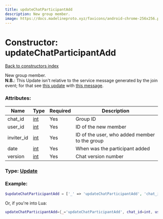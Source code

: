 ```yaml
---
title: updateChatParticipantAdd
description: New group member.
image: https://docs.madelineproto.xyz/favicons/android-chrome-256x256.png
---
```

# Constructor: updateChatParticipantAdd  
[Back to constructors index](index.md)



New group member.  
**N.B.**: This Update isn't relative to the service message generated by the join event; for that see [this update](./updateNewMessage.md) with [this message](./messageService.md).

### Attributes:

| Name     |    Type       | Required | Description |
|----------|---------------|----------|-------------|
|chat\_id|[int](../types/int.md) | Yes|Group ID|
|user\_id|[int](../types/int.md) | Yes|ID of the new member|
|inviter\_id|[int](../types/int.md) | Yes|ID of the user, who added member to the group|
|date|[int](../types/int.md) | Yes|When was the participant added|
|version|[int](../types/int.md) | Yes|Chat version number|



### Type: [Update](../types/Update.md)


### Example:

```php
$updateChatParticipantAdd = ['_' => 'updateChatParticipantAdd', 'chat_id' => int, 'user_id' => int, 'inviter_id' => int, 'date' => int, 'version' => int];
```  


Or, if you're into Lua:

```lua
updateChatParticipantAdd={_='updateChatParticipantAdd', chat_id=int, user_id=int, inviter_id=int, date=int, version=int}

```


